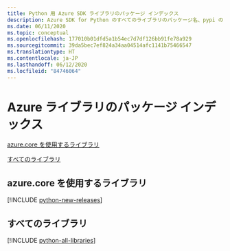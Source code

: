 ```yaml
---
title: Python 用 Azure SDK ライブラリのパッケージ インデックス
description: Azure SDK for Python のすべてのライブラリのパッケージ名、pypi のリンク、ドキュメントのリンク、ソース コードのリンクの一覧。
ms.date: 06/11/2020
ms.topic: conceptual
ms.openlocfilehash: 177010b01dfd5a1b54ec7d7df126bb91fe78a929
ms.sourcegitcommit: 39da5bec7ef824a34aa04514afc1141b75466547
ms.translationtype: HT
ms.contentlocale: ja-JP
ms.lasthandoff: 06/12/2020
ms.locfileid: "84746064"
---
```

# <a name="azure-libraries-package-index"></a>Azure ライブラリのパッケージ インデックス

[azure.core を使用するライブラリ](#libraries-using-azurecore)

[すべてのライブラリ](#all-libraries)

## <a name="libraries-using-azurecore"></a>azure.core を使用するライブラリ

[!INCLUDE [python-new-releases](../includes/python-new.md)]

## <a name="all-libraries"></a>すべてのライブラリ

[!INCLUDE [python-all-libraries](../includes/python-all.md)]
